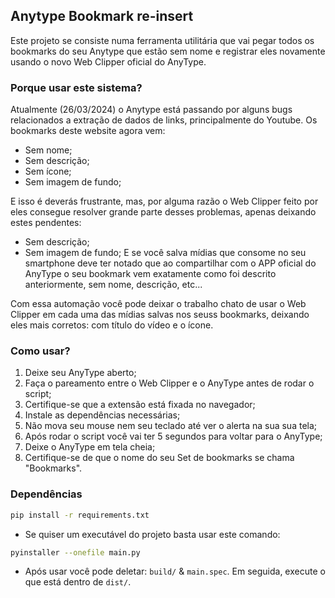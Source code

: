 ## Anytype Bookmark re-insert

Este projeto se consiste numa ferramenta utilitária que vai pegar todos os bookmarks do seu Anytype
que estão sem nome e registrar eles novamente usando o novo Web Clipper oficial do AnyType.

### Porque usar este sistema?

Atualmente (26/03/2024) o Anytype está passando por alguns bugs relacionados a extração de dados
de links, principalmente do Youtube. Os bookmarks deste website agora vem:
- Sem nome;
- Sem descrição;
- Sem ícone;
- Sem imagem de fundo;

E isso é deverás frustrante, mas, por alguma razão o Web Clipper feito por eles consegue resolver
grande parte desses problemas, apenas deixando estes pendentes:
- Sem descrição;
- Sem imagem de fundo;
E se você salva mídias que consome no seu smartphone deve ter notado que ao compartilhar com o APP
oficial do AnyType o seu bookmark vem exatamente como foi descrito anteriormente, sem nome, descrição, etc...

Com essa automação você pode deixar o trabalho chato de usar o Web Clipper em cada uma das mídias salvas
nos seuss bookmarks, deixando eles mais corretos: com título do vídeo e o ícone.

### Como usar?

1. Deixe seu AnyType aberto;
2. Faça o pareamento entre o Web Clipper e o AnyType antes de rodar o script;
3. Certifique-se que a extensão está fixada no navegador;
4. Instale as dependências necessárias;
5. Não mova seu mouse nem seu teclado até ver o alerta na sua sua tela;
6. Após rodar o script você vai ter 5 segundos para voltar para o AnyType;
7. Deixe o AnyType em tela cheia;
8. Certifique-se de que o nome do seu Set de bookmarks se chama "Bookmarks".

### Dependências

```bash
pip install -r requirements.txt
```

- Se quiser um executável do projeto basta usar este comando:
```bash
pyinstaller --onefile main.py
```
- Após usar você pode deletar: ``build/`` & ``main.spec``. Em seguida, execute o que está dentro de ``dist/``.